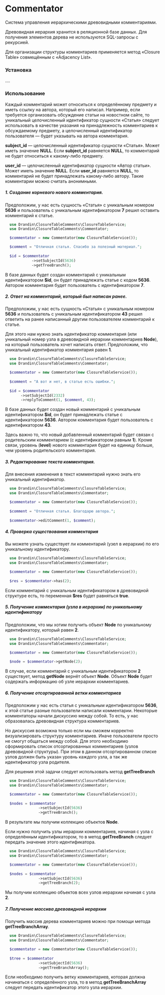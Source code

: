 # Commentator

Система управления иерархическими древовидными комментариями. 

Древовидная иерархия хранится в реляционной базе данных. Для получения элементов дерева не используются SQL-запросы с рекурсией.

Для организации структуры комментариев применяется метод «Closure Table» совмещённым с «Adjacency List».

### Установка

....

### Использование

Каждый комментарий может относиться к определённому предмету и иметь ссылку на автора, который  его написал. 
Например, если требуется организовать обсуждение статьи на новостном сайте, то уникальный целочисленный идентификатор сущности «Статья» следует использовать в качестве указания на принадлежность комментариев к обсуждаемому предмету, а целочисленный идентификатор пользователя — будет указывать на автора комментария.

**subject_id** — целочисленный идентификатор сущности «Статья». Может иметь значение **NULL**. Если **subject_id** равняется **NULL**, то комментарий не будет относиться к какому-либо предмету.

**user_id** — целочисленный идентификатор сущности «Автор статьи». Может иметь значение **NULL**. Если **user_id** равняется **NULL**, то комментарий не будет принадлежать какому-либо автору. Такие комментарии можно считать анонимными. 

##### 1. Создание корневого нового комментария.

Предположим, у нас есть сущность «Статья» с уникальным номером **5636** и пользователь c уникальным идентификатором **7** решил оставить комментарий к статье.   

```php
  use Drandin\ClosureTableComments\ClosureTableService;
  use Drandin\ClosureTableComments\Commentator;

  $commentator = new Commentator(new ClosureTableService());

  $comment = "Отличная статья. Спасибо за полезный материал.";
    
  $id = $commentator
            ->setSubjectId(5636)
            ->getTreeBranch();
```

В базе данных будет создан комментарий с уникальным идентификатором **$id**, он будет принадлежать статье с кодом **5636**. Автором комментария будет пользователь с идентификатором **7**.

##### 2. Ответ на комментарий, который был написан ранее.

Предположим, у нас есть сущность «Статья» с уникальным номером **5636** и пользователь с уникальным идентификатором **43** решил ответить на ранее написанный другим пользователем комментарий к статье.

Для этого нам нужно знать идентификатор комментария (или уникальный номер узла в древовидной иерархии комментариев **Node**), на который пользователь хочет написать ответ. Предположим, что уникальный идентификатор комментария равен **1**.
   
 ```php
   use Drandin\ClosureTableComments\ClosureTableService;
   use Drandin\ClosureTableComments\Commentator;
 
   $commentator = new Commentator(new ClosureTableService());
   
   $comment = "А вот и нет, в статье есть ошибки.";
   
   $id = $commentator
        ->setSubjectId(2332)
        ->replyToComment(1, $comment, 43);
 ```

В базе данных будет создан новый комментарий с уникальным идентификатором **$id**, он будет принадлежать статье с идентификатором **5636**. Автором комментария будет пользователь с идентификатором **43**.

Здесь важно то, что новый добавленный комментарий будет связан с родительским комментарием (с идентификатором равным **1**). Кроме связи, уровень (**level**) нового комментария будет на единицу больше, чем уровень родительского комментария. 


##### 3. Редактирование текста комментария.

Для внесения изменения в текст комментарий нужно знать его уникальный идентификатор.  

 ```php
   use Drandin\ClosureTableComments\ClosureTableService;
   use Drandin\ClosureTableComments\Commentator;
 
   $commentator = new Commentator(new ClosureTableService());
   
   $comment = "Отличная статья. Благодарю автора.";
   
   $commentator->editComment(1, $comment);
 ```

##### 4. Проверка существования комментария

Вы можете узнать существует ли комментарий (узел в иерархии) по его уникальному идентификатору.

 ```php
   use Drandin\ClosureTableComments\ClosureTableService;
   use Drandin\ClosureTableComments\Commentator;
 
   $commentator = new Commentator(new ClosureTableService());
   
   $res = $commentator->has(2);
 ```
Если комментарий с уникальным идентификатором в древовидной структуре есть, то переменная **$res** будет равняться **true**.

##### 5. Получение комментария (узла в иерархии) по уникальному идентификатору

Предположим, что мы хотим получить объект **Node** по уникальному идентификатору, который равен **2**.

 ```php
   use Drandin\ClosureTableComments\ClosureTableService;
   use Drandin\ClosureTableComments\Commentator;
 
   $commentator = new Commentator(new ClosureTableService());
   
   $node = $commentator->getNode(2);
 ```

В случае, если комментарий с уникальным идентификатором **2** существует, метод **getNode** вернёт объект **Node**. Объект **Node** будет содержать информацию об узле иерархии комментариев. 

##### 6. Получение отсортированной ветки комментариев

Предположим у нас есть статья с уникальным идентификатором **5636**, к этой статье разные пользователи написали комментарии. Некоторые комментаторы начали дискуссию между собой. То есть, у нас образовалась древовидная структура комментариев. 

Но дискуссия возможна только если мы сможем корректно визуализировать структуру комментариев. Иначе пользователи просто не смогут общаться между собой.
Для этого необходимо сформировать список отсортированных комментариев (узлов древовидной структуры). При этом в данном отсортированном списке узлов должен быть указан уровнь каждого узла, а так же идентификатор узла родителя.

Для решения этой задачи следует использовать метод **getTreeBranch**

 ```php
   use Drandin\ClosureTableComments\ClosureTableService;
   use Drandin\ClosureTableComments\Commentator;
 
   $commentator = new Commentator(new ClosureTableService());
   
   $nodes = $commentator
                ->setSubjectId(5636)
                ->getTreeBranch();
```

В результате мы получим коллекцию объектов **Node**.

Если нужно получить узлы иерархии комментариев, начиная с узла с определённым идентификатором, то в метод **getTreeBranch** следует передать значение этого идентификатора.

 ```php
   use Drandin\ClosureTableComments\ClosureTableService;
   use Drandin\ClosureTableComments\Commentator;
 
   $commentator = new Commentator(new ClosureTableService());
   
   $nodes = $commentator
                ->setSubjectId(5636)
                ->getTreeBranch(2);
```
Мы получим коллекцию объектов всех узлов иерархии начиная с узла **2**.

##### 7. Получение массива древовидной иерархии

Получить массив дерева комментариев можно при помощи метода **getTreeBranchArray**. 

 ```php
   use Drandin\ClosureTableComments\ClosureTableService;
   use Drandin\ClosureTableComments\Commentator;
 
   $commentator = new Commentator(new ClosureTableService());
   
   $tree = $commentator
                ->setSubjectId(5636)
                ->getTreeBranchArray();
```

Если необходимо получить ветку комментариев, которая должна начинаться с определённого узла, то в метод **getTreeBranchArray** следует передать идентификатор этого узла иерархии.
